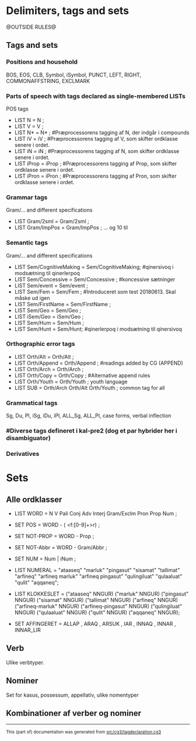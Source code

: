 

# Delimiters, tags and sets

@OUTSIDE RULES@

##  Tags and sets #

### Positions and household 
BOS, EOS, CLB, Symbol, iSymbol, PUNCT, LEFT, RIGHT, COMMONAFFSTRING, EXCLMARK

### Parts of speech with tags declared as single-membered LISTs
POS tags

* LIST N = N ; 
* LIST V = V ; 
* LIST N* = N* ;  #Præprocessorens tagging af N, der indgår i compounds
* LIST iV = iV ;  #Præprocessorens tagging af V, som skifter ordklasse senere i ordet.
* LIST iN = iN ;  #Præprocessorens tagging af N, som skifter ordklasse senere i ordet.
* LIST iProp = iProp ;  #Præprocessorens tagging af Prop, som skifter ordklasse senere i ordet.
* LIST iPron = iPron ;  #Præprocessorens tagging af Pron, som skifter ordklasse senere i ordet.

### Grammar tags
Gram/... and different specifications

* LIST Gram/2sml = Gram/2sml ; 
* LIST Gram/ImpPos = Gram/ImpPos ; 
... og 10 til

### Semantic tags
Gram/... and different specifications

* LIST Sem/CognitiveMaking = Sem/CognitiveMaking;  #qinersivoq i modsætning til qinerlerpoq
* LIST Sem/Concessive = Sem/Concessive ;  #koncessive sætninger
* LIST Sem/event = Sem/event ;  
* LIST Sem/Fem = Sem/Fem ;  #Introduceret som test 20180613. Skal måske ud igen
* LIST Sem/FirstName = Sem/FirstName ; 
* LIST Sem/Geo = Sem/Geo ; 
* LIST iSem/Geo = iSem/Geo ; 
* LIST Sem/Hum = Sem/Hum <hum> ; 
* LIST Sem/Hunt = Sem/Hunt;  #qinerlerpoq i modsætning til qinersivoq

### Orthographic error tags
* LIST Orth/Alt = Orth/Alt ; 
* LIST Orth/Append = Orth/Append <append> ;  #readings added by CG (APPEND)
* LIST Orth/Arch = Orth/Arch ; 
* LIST Orth/Copy = Orth/Copy ;  #Alternative append rules
* LIST Orth/Youth = Orth/Youth ;  youth language
* LIST SUB = Orth/Arch Orth/Alt Orth/Youth ;  common tag for all

### Grammatical tags
Sg, Du, Pl, iSg, iDu, iPl, ALL_Sg, ALL_Pl, case forms, verbal inflection

### #Diverse tags defineret i kal-pre2 (dog et par hybrider her i disambiguator)

### Derivatives #

# Sets

## Alle ordklasser

* LIST WORD = N V Pali Conj Adv Interj Gram/Exclm Pron Prop Num ; 
* SET POS = WORD - (<heur> <f:[0-9]+>r) ; 

* SET NOT-PROP = WORD - Prop ; 

* SET NOT-Abbr = WORD - Gram/Abbr ; 

* SET NUM = Num | iNum ; 

* LIST NUMERAL = "ataaseq" "marluk" "pingasut" "sisamat" "tallimat" "arfineq" "arfineq marluk" "arfineq pingasut" "qulingiluat" "qulaaluat" "qulit" "aqqaneq"; 

* LIST KLOKKESLET = ("ataaseq" NNGUR) ("marluk" NNGUR) ("pingasut" NNGUR) ("sisamat" NNGUR) ("tallimat" NNGUR) ("arfineq" NNGUR) ("arfineq-marluk" NNGUR) ("arfineq-pingasut" NNGUR) ("qulingiluat" NNGUR) ("qulaaluat" NNGUR) ("qulit" NNGUR) ("aqqaneq" NNGUR); 

* SET AFFINGERET = ALLAP , ARAQ , ARSUK , IAR  , INNAQ , INNAR , INNAR_LIR 

## Verb
Ulike verbtyper.

## Nominer
Set for kasus, possessum, appellativ, ulike nomentyper

## Kombinationer af verber og nominer

* * *
<small>This (part of) documentation was generated from [src/cg3/tagdeclaration.cg3](https://github.com/giellalt/lang-kal/blob/main/src/cg3/tagdeclaration.cg3)</small>